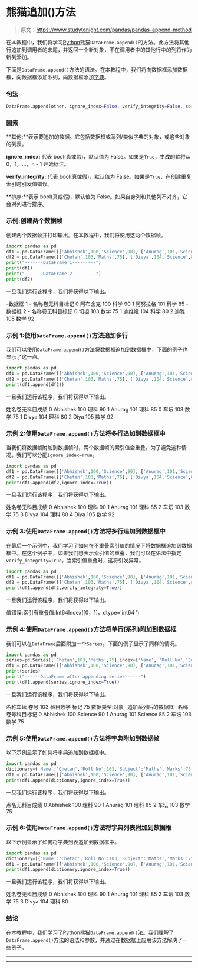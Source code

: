 # 熊猫追加()方法

> 原文：<https://www.studytonight.com/pandas/pandas-append-method>

在本教程中，我们将学习[Python](https://www.studytonight.com/python/getting-started-with-python)熊猫`DataFrame.append()`的方法。此方法将其他行追加到调用者的末尾，并返回一个新对象，不在调用者中的其他行中的列将作为新列添加。

下面是`DataFrame.append()`方法的语法。在本教程中，我们将向数据框添加数据框，向数据框添加系列，向数据框添加[字典](https://www.studytonight.com/python/dictionaries-in-python)。

### 句法

```py
DataFrame.append(other, ignore_index=False, verify_integrity=False, sort=False)
```

### 因素

**其他:**表示要追加的数据。它包括数据框或系列/类似字典的对象，或这些对象的列表。

**ignore_index:** 代表 bool(真或假)，默认值为 False。如果是`True`，生成的轴将从 0，1，…，n - 1 开始标注。

**verify_integrity:** 代表 bool(真或假)，默认值为 False。如果是`True`，在创建重复索引时引发值错误。

**排序:**表示 bool(真或假)，默认值为 False。如果自身列和其他列不对齐，它会对列进行排序。

### 示例:创建两个数据帧

创建两个数据帧并打印输出。在本教程中，我们将使用这两个数据帧。

```py
import pandas as pd
df1 = pd.DataFrame([['Abhishek',100,'Science',90], ['Anurag',101,'Science',85]], columns=['Name', 'Roll No', 'Subject', 'Marks'])
df2 = pd.DataFrame([['Chetan',103,'Maths',75], ['Divya',104,'Science',80], ['Diya',105,'Maths',92]], columns=['Name', 'Roll No','Subject', 'Marks'])
print("-------DataFrame 1---------")
print(df1)
print("-------DataFrame 2---------")
print(df2)
```

一旦我们运行该程序，我们将获得以下输出。

-数据框 1 -
名称卷无科目标记
0 阿布舍克 100 科学 90
1 阿努拉格 101 科学 85
-数据框 2 -
名称卷无科目标记
0 切坦 103 数学 75
1 迪维娅 104 科学 80
2 迪雅 105 数学 92

### 示例 1:使用`DataFrame.append()`方法追加多行

我们可以使用`DataFrame.append()`方法将数据框追加到数据框中，下面的例子也显示了这一点。

```py
import pandas as pd
df1 = pd.DataFrame([['Abhishek',100,'Science',90], ['Anurag',101,'Science',85]], columns=['Name', 'Roll No', 'Subject', 'Marks'])
df2 = pd.DataFrame([['Chetan',103,'Maths',75], ['Divya',104,'Science',80], ['Diya',105,'Maths',92]], columns=['Name', 'Roll No','Subject', 'Marks'])
print(df1.append(df2))
```

一旦我们运行该程序，我们将获得以下输出。

姓名卷无科目成绩
0 Abhishek 100 理科 90
1 Anurag 101 理科 85
0 车坛 103 数学 75
1 Divya 104 理科 80
2 Diya 105 数学 92

### 示例 2:使用`DataFrame.append()`方法将多行追加到数据框中

当我们将数据帧附加到数据帧时，两个数据帧的索引值会重叠。为了避免这种情况，我们可以分配`ignore_index=True`。

```py
import pandas as pd
df1 = pd.DataFrame([['Abhishek',100,'Science',90], ['Anurag',101,'Science',85]], columns=['Name', 'Roll No', 'Subject', 'Marks'])
df2 = pd.DataFrame([['Chetan',103,'Maths',75], ['Divya',104,'Science',80], ['Diya',105,'Maths',92]], columns=['Name', 'Roll No','Subject', 'Marks'])
print(df1.append(df2,ignore_index=True))
```

一旦我们运行该程序，我们将获得以下输出。

姓名卷无科目成绩
0 Abhishek 100 理科 90
1 Anurag 101 理科 85
2 车坛 103 数学 75
3 Divya 104 理科 80
4 Diya 105 数学 92

### 示例 3:使用`DataFrame.append()`方法将多行追加到数据框中

在最后一个示例中，我们学习了如何在不重叠索引值的情况下将数据框追加到数据框中。在这个例子中，如果我们想表示索引值的重叠，我们可以在语法中指定`verify_integrity=True`。当索引值重叠时，这将引发异常。

```py
import pandas as pd
df1 = pd.DataFrame([['Abhishek',100,'Science',90], ['Anurag',101,'Science',85]], columns=['Name', 'Roll No', 'Subject', 'Marks'])
df2 = pd.DataFrame([['Chetan',103,'Maths',75], ['Divya',104,'Science',80], ['Diya',105,'Maths',92]], columns=['Name', 'Roll No','Subject', 'Marks'])
print(df1.append(df2,verify_integrity=True)) 
```

一旦我们运行该程序，我们将获得以下输出。

值错误:索引有重叠值:Int64Index([0，1]，dtype='int64 ')

### 示例 4:使用`DataFrame.append()`方法将单行(系列)附加到数据框

我们可以在`DataFrame`后面附加一个`Series`。下面的例子显示了同样的情况。

```py
import pandas as pd
series=pd.Series(['Chetan',103,'Maths',75],index=['Name', 'Roll No','Subject', 'Marks'])
df1 = pd.DataFrame([['Abhishek',100,'Science',90], ['Anurag',101,'Science',85]], columns=['Name', 'Roll No', 'Subject', 'Marks'])
print(series)
print("------DataFrame after appending series------")
print(df1.append(series,ignore_index=True))
```

一旦我们运行该程序，我们将获得以下输出。

名称车坛
卷号 103
科目数学
标记 75
数据类型:对象
-追加系列后的数据框-
名称卷号科目标记
0 Abhishek 100 Science 90
1 Anurag 101 Science 85
2 车坛 103 数学 75

### 示例 5:使用`DataFrame.append()`方法将字典附加到数据帧

以下示例显示了如何将字典追加到数据框中。

```py
import pandas as pd
dictionary={'Name':'Chetan','Roll No':103,'Subject':'Maths','Marks':75}
df1 = pd.DataFrame([['Abhishek',100,'Science',90], ['Anurag',101,'Science',85]], columns=['Name', 'Roll No', 'Subject', 'Marks'])
print(df1.append(dictionary,ignore_index=True))
```

一旦我们运行该程序，我们将获得以下输出。

点名无科目成绩
0 Abhishek 100 理科 90
1 Anurag 101 理科 85
2 车坛 103 数学 75

### 示例 6:使用`DataFrame.append()`方法将字典列表附加到数据框

以下示例显示了如何将字典列表追加到数据框中。

```py
import pandas as pd
dictionary=[{'Name':'Chetan','Roll No':103,'Subject':'Maths','Marks':75},{'Name':'Divya','Roll No':104,'Subject':'Science','Marks':80}]
df1 = pd.DataFrame([['Abhishek',100,'Science',90], ['Anurag',101,'Science',85]], columns=['Name', 'Roll No', 'Subject', 'Marks'])
print(df1.append(dictionary,ignore_index=True))
```

一旦我们运行该程序，我们将获得以下输出。

姓名卷无科目成绩
0 Abhishek 100 理科 90
1 Anurag 101 理科 85
2 车坛 103 数学 75
3 Divya 104 理科 80

### 结论

在本教程中，我们学习了Python熊猫`DataFrame.append()`法。我们理解了`DataFrame.append()`方法的语法和参数，并通过在数据框上应用该方法解决了一些例子。

* * *

* * *